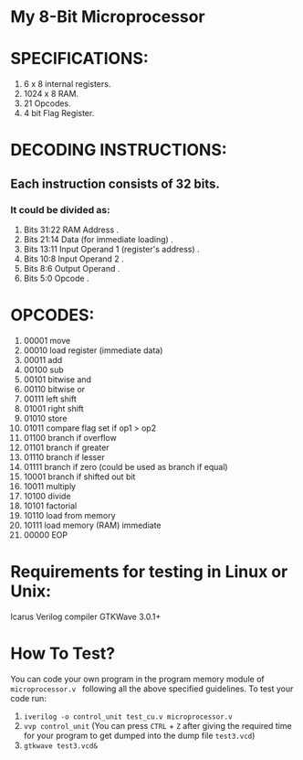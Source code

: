 # My 8-Bit Microprocessor

# SPECIFICATIONS:
1) 6 x 8 internal registers.
2) 1024 x 8 RAM.
3) 21 Opcodes.
4) 4 bit Flag Register.

# DECODING INSTRUCTIONS:
## Each instruction consists of 32 bits.

### It could be divided as:

1) Bits 31:22 RAM Address .
2) Bits 21:14 Data (for immediate loading) .
3) Bits 13:11 Input Operand 1 (register's address) .
4) Bits 10:8 Input Operand 2 . 
5) Bits 8:6 Output Operand .
6) Bits 5:0 Opcode .

# OPCODES:
1)  00001 move
2)  00010 load register (immediate data)
3)  00011 add
4)  00100 sub
5)  00101 bitwise and
6)  00110 bitwise or
7)  00111 left shift
8)  01001 right shift
9)  01010 store
10) 01011 compare flag set if op1 > op2
11) 01100 branch if overflow
12) 01101 branch if greater
13) 01110 branch if lesser
14) 01111 branch if zero (could be used as branch if equal)
15) 10001 branch if shifted out bit 
16) 10011 multiply
17) 10100 divide
18) 10101 factorial
19) 10110 load from memory
20) 10111 load memory (RAM) immediate
21) 00000 EOP                                       

# Requirements for testing in Linux or Unix:
Icarus Verilog compiler
GTKWave 3.0.1+

# How To Test?
You can code your own program in the program memory module of `microprocessor.v ` following all the above specified guidelines.
To test your code run:
1) `iverilog -o control_unit test_cu.v microprocessor.v`
2) `vvp control_unit` (You can press `CTRL` + `Z` after giving the required time for your program to get dumped into the dump file `test3.vcd`)
3) `gtkwave test3.vcd&`
